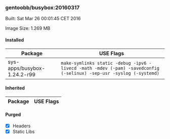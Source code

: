 ### gentoobb/busybox:20160317
Built: Sat Mar 26 00:01:45 CET 2016

Image Size: 1.269 MB
#### Installed
Package | USE Flags
--------|----------
sys-apps/busybox-1.24.2-r99 | `make-symlinks static -debug -ipv6 -livecd -math -mdev (-pam) -savedconfig (-selinux) -sep-usr -syslog (-systemd)`
#### Inherited
Package | USE Flags
--------|----------
#### Purged
- [x] Headers
- [x] Static Libs

